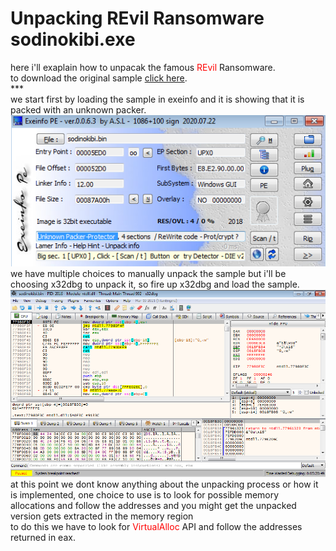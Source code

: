 # Unpacking REvil Ransomware sodinokibi.exe
here i'll exaplain how to unpacak the famous <span style='color:red'>REvil</span> Ransomware.<br>
to download the original sample <a href='sample'>click here</a>.<br>
***<br>
we start first by loading the sample in exeinfo and it is showing that it is packed with an unknown packer.<br>
![sodinokibi1](sodinokibi1.png)<br>
we have multiple choices to manually unpack the sample but i'll be choosing x32dbg to unpack it, so fire up x32dbg and load the sample.</br>
![sodinokibi2](sodinokibi2.png)<br>
at this point we dont know anything about the unpacking process or how it is implemented, one choice to use is to look for possible memory allocations and follow the addresses and you might get the unpacked version gets extracted in the memory region<br>
to do this we have to look for <span style='color:red'>VirtualAlloc</span> API and follow the addresses returned in eax.

